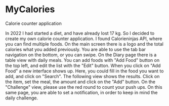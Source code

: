 # MyCalories
Calorie counter application

In 2022 I had started a diet, and have already lost 17 kg. So I decided to create my own calorie counter application.
I found Calorieninjas API, where you can find multiple foods.
On the main screen there is a logo and the total calories what you added previously.
You are able to use the tab bar navigation on the bottom, or you can swipe.
On the Diary page there is a table view with daily meals. You can add foods with "Add Food" button on the top left, and edit the list with the "Edit" button.
When you click on "Add Food" a new interface shows up. Here, you could fill in the food you want to add, and click on "Search". The following view shows the results. Click on the item, set the meal, the amount and click on the "Add" button.
On the "Challenge" view, please use the red round to count your push ups. On this same page, you are able to set a notification, in order to keep in mind the daily challenge.
